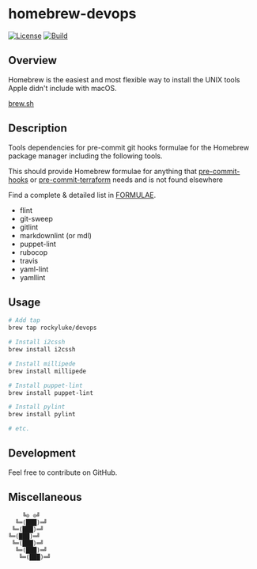 # homebrew-devops

[![License][license-img]][license-url]
[![Build][build-img]][build-url]

## Overview

Homebrew is the easiest  and most flexible way to install  the UNIX tools Apple
didn't include with macOS.

[brew.sh](https://brew.sh/)

## Description

Tools dependencies for pre-commit git hooks formulae for the Homebrew
package manager including the following
tools.

This should provide Homebrew formulae for anything that
[pre-commit-hooks]()
or [pre-commit-terraform]() needs and is not found elsewhere

Find a complete & detailed list in [FORMULAE][formulae].

* flint
* git-sweep
* gitlint
* markdownlint (or mdl)
* puppet-lint
* rubocop
* travis
* yaml-lint
* yamllint

## Usage

```bash
# Add tap
brew tap rockyluke/devops

# Install i2cssh
brew install i2cssh

# Install millipede
brew install millipede

# Install puppet-lint
brew install puppet-lint

# Install pylint
brew install pylint

# etc.
```

## Development

Feel free to contribute on GitHub.

## Miscellaneous

```
    ╚⊙ ⊙╝
  ╚═(███)═╝
 ╚═(███)═╝
╚═(███)═╝
 ╚═(███)═╝
  ╚═(███)═╝
   ╚═(███)═╝
```

[license-img]: https://img.shields.io/badge/license-ISC-blue.svg
[license-url]: LICENSE
[build-img]: https://travis-ci.org/rockyluke/homebrew-devops.svg?branch=master
[build-url]: https://travis-ci.org/rockyluke/homebrew-devops
[formulae]: https://github.com/rockyluke/homebrew-devops/blob/master/FORMULAE.md
